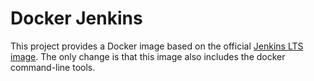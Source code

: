# Docker Jenkins

This project provides a Docker image based on the official 
[Jenkins LTS image](https://hub.docker.com/r/jenkins/jenkins/). The only change 
is that this image also includes the docker command-line tools.

